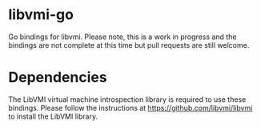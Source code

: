# libvmi-go
Go bindings for libvmi. Please note, this is a work in progress and the bindings are not complete at this time but pull requests are still welcome. 

# Dependencies
The LibVMI virtual machine introspection library is required to use these bindings. Please follow the instructions at https://github.com/libvmi/libvmi to install the LibVMI library.

